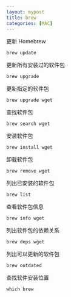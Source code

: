 ```yaml
---
layout: mypost
title: brew
categories: [MAC]
---
```




更新 Homebrew 

```
brew update
```

更新所有安装过的软件包

```
brew upgrade
```

更新指定的软件包

```
brew upgrade wget
```

查找软件包

```
brew search wget
```

安装软件包

```
brew install wget
```

卸载软件包

```
brew remove wget
```

列出已安装的软件包

```
brew list
```

查看软件包信息

```
brew info wget
```

列出软件包的依赖关系

```
brew deps wget
```

列出可以更新的软件包

```
brew outdated
```

查找软件安装位置

```
which brew
```

